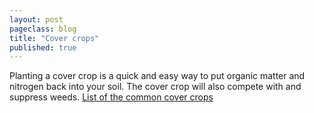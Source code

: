 ```yaml
---
layout: post
pageclass: blog
title: "Cover crops"
published: true
---
```

Planting a cover crop is a quick and easy way to put organic matter and nitrogen back into your soil. The cover crop will also compete with and suppress weeds. [List of the common cover crops]({{site.url}}/pdf/29-Cover_Crops.pdf)
